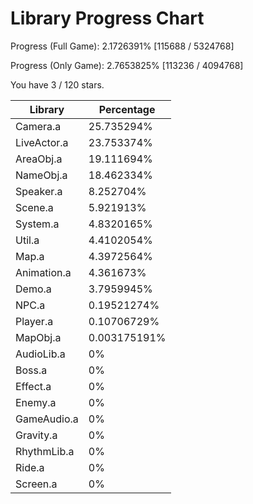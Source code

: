 # Library Progress Chart
Progress (Full Game): 2.1726391% [115688 / 5324768]

Progress (Only Game): 2.7653825% [113236 / 4094768]

You have 3 / 120 stars.



| Library | Percentage |
| ------------- | ------------- |
| Camera.a | 25.735294% |
| LiveActor.a | 23.753374% |
| AreaObj.a | 19.111694% |
| NameObj.a | 18.462334% |
| Speaker.a | 8.252704% |
| Scene.a | 5.921913% |
| System.a | 4.8320165% |
| Util.a | 4.4102054% |
| Map.a | 4.3972564% |
| Animation.a | 4.361673% |
| Demo.a | 3.7959945% |
| NPC.a | 0.19521274% |
| Player.a | 0.10706729% |
| MapObj.a | 0.003175191% |
| AudioLib.a | 0% |
| Boss.a | 0% |
| Effect.a | 0% |
| Enemy.a | 0% |
| GameAudio.a | 0% |
| Gravity.a | 0% |
| RhythmLib.a | 0% |
| Ride.a | 0% |
| Screen.a | 0% |
